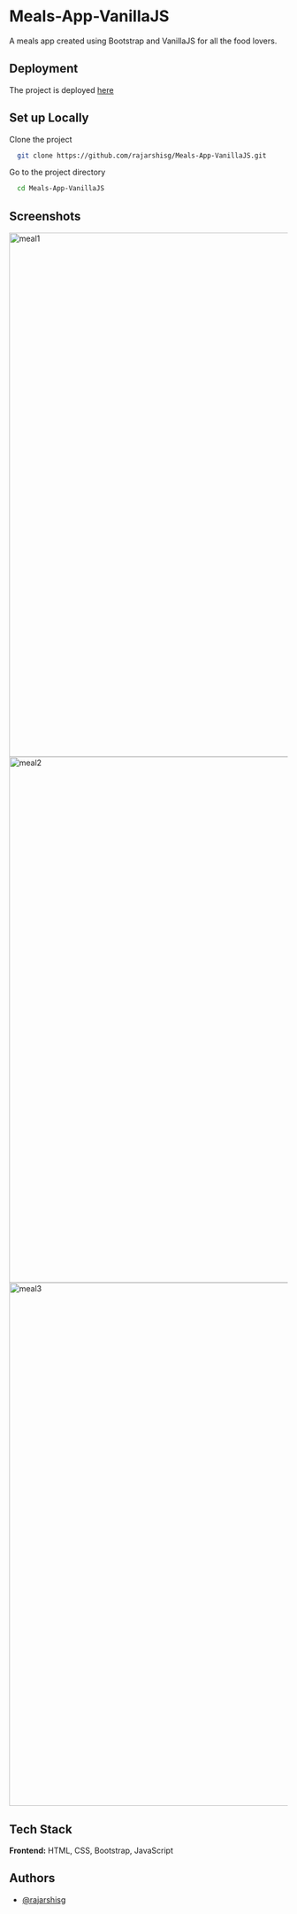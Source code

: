 
# Meals-App-VanillaJS

A meals app created using Bootstrap and VanillaJS for all the food lovers.



## Deployment

The project is deployed [here](https://rajarshisg.github.io/Meals-App-VanillaJS/)


## Set up Locally

Clone the project

```bash
  git clone https://github.com/rajarshisg/Meals-App-VanillaJS.git
```

Go to the project directory

```bash
  cd Meals-App-VanillaJS
```


## Screenshots 
<img width="947" alt="meal1" src="https://user-images.githubusercontent.com/55212405/136280031-f869dd58-de9f-4310-9d50-67211fcb6c19.PNG">
<img width="950" alt="meal2" src="https://user-images.githubusercontent.com/55212405/136280040-558d7717-7f09-4db1-83f6-5ad877992483.PNG">

<img width="945" alt="meal3" src="https://user-images.githubusercontent.com/55212405/136280047-1513e00d-e840-4019-a2a9-82cad446def7.PNG">

## Tech Stack

**Frontend:** HTML, CSS, Bootstrap, JavaScript


## Authors

- [@rajarshisg](https://github.com/rajarshisg)

  
